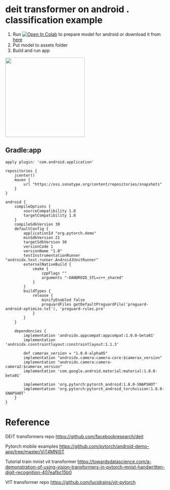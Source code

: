 # deit transformer on android . classification example
1. Run 
[![Open In Colab](https://colab.research.google.com/assets/colab-badge.svg)](https://colab.research.google.com/github/ZackPashkin/deit-transformer-on-android-.-classification/blob/main/quantized_model_preparaion_transformer_deit.ipynb) to prepare model for android or download it from [here](https://storage.googleapis.com/clipnetgan/deit_tiny_android/fbdeit.pt)
2. Put model to assets folder
3. Build and run app

[<img src="https://github.com/ZackPashkin/deit-transformer-on-android-.-classification/blob/main/example_deit_classifier.gif" width="250"/>](https://github.com/ZackPashkin/deit-transformer-on-android-.-classification/blob/main/example_deit_classifier.gif)


## Gradle:app
```
apply plugin: 'com.android.application'

repositories {
    jcenter()
    maven {
        url "https://oss.sonatype.org/content/repositories/snapshots"
    }
}

android {
    compileOptions {
        sourceCompatibility 1.8
        targetCompatibility 1.8
    }
    compileSdkVersion 30
    defaultConfig {
        applicationId "org.pytorch.demo"
        minSdkVersion 21
        targetSdkVersion 30
        versionCode 1
        versionName "1.0"
        testInstrumentationRunner "androidx.test.runner.AndroidJUnitRunner"
        externalNativeBuild {
            cmake {
                cppFlags ""
                arguments "-DANDROID_STL=c++_shared"
            }
        }
        buildTypes {
            release {
                minifyEnabled false
                proguardFiles getDefaultProguardFile('proguard-android-optimize.txt'), 'proguard-rules.pro'
            }
        }
    }

    dependencies {
        implementation 'androidx.appcompat:appcompat:1.0.0-beta01'
        implementation 'androidx.constraintlayout:constraintlayout:1.1.3'

        def camerax_version = "1.0.0-alpha05"
        implementation "androidx.camera:camera-core:$camerax_version"
        implementation "androidx.camera:camera-camera2:$camerax_version"
        implementation 'com.google.android.material:material:1.0.0-beta01'

        implementation 'org.pytorch:pytorch_android:1.8.0-SNAPSHOT'
        implementation 'org.pytorch:pytorch_android_torchvision:1.8.0-SNAPSHOT'
    }
}

```

# Reference
DEIT transformers repo
https://github.com/facebookresearch/deit

Pytorch mobile examples
https://github.com/pytorch/android-demo-app/tree/master/ViT4MNIST

Tutorial train mnist vit transformer
https://towardsdatascience.com/a-demonstration-of-using-vision-transformers-in-pytorch-mnist-handwritten-digit-recognition-407eafbc15b0

VIT transformer repo
https://github.com/lucidrains/vit-pytorch


